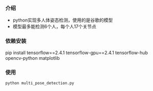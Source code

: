 ### 介绍
- python实现多人体姿态检测，使用的是谷歌的模型
- 模型最多能检测6个人，每个人17个关节点
### 依赖安装
pip install tensorflow==2.4.1 tensorflow-gpu==2.4.1 tensorflow-hub opencv-python matplotlib
### 使用
```
python multi_pose_detection.py
```
